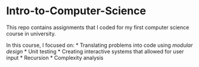 # Intro-to-Computer-Science
This repo contains assignments that I coded for my first computer science course in university.

In this course, I focused on:
\* Translating problems into code using *modular design*
\* Unit testing
\* Creating interactive systems that allowed for user input
\* Recursion
\* Complexity analysis
